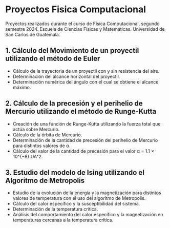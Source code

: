 # Proyectos Fisica Computacional
Proyectos realizados durante el curso de Física Computacional, segundo semestre 2024. Escuela de Ciencias Físicas y Matemáticas. Universidad de San Carlos de Guatemala.

## 1. Cálculo del Movimiento de un proyectil utilizando el método de Euler
* Cálculo de la trayectoria de un proyectil con y sin resistencia del aire.
* Determinación del alcance horizontal del proyectil.
* Determinación numérica del ángulo con el cual se obtiene el alcance máximo.

## 2. Cálculo de la precesión y el perihelio de Mercurio utilizando el método de Runge-Kutta
* Creación de una función de Runge-Kutta utilizando la fuerza total que actúa sobre Mercurio.
* Cálculo de la órbita de Mercurio.
* Determinación de la cantidad de precesión del perihelio de Mercurio para distintos valores de α.
* Cálculo del valor de la cantidad de precesión para el valor α = 1.1 × 10^{−8} UA^2.

## 3. Estudio del modelo de Ising utilizando el Algoritmo de Metropolis
* Estudio de la evolución de la energía y la magnetización para distintos valores de temperatura con el uso del algoritmo de Metropolis.
* Cálculo del calor específico y la susceptibilidad del sistema.
* Determinación de la temperatura crítica.
* Análisis del comportamiento del calor específico y la magnetización en temperaturas cercanas a la temperatura crítica.
